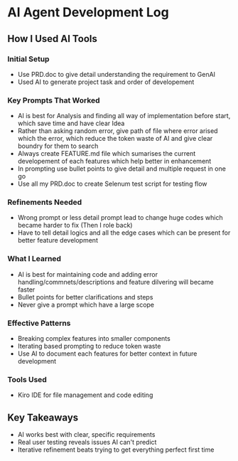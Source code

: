 # AI Agent Development Log

## How I Used AI Tools

### Initial Setup
- Use PRD.doc to give detail understanding the requirement to GenAI
- Used AI to generate project task and order of developement 

### Key Prompts That Worked
- AI is best for Analysis and finding all way of implementation before start, which save time and have clear Idea
- Rather than asking random error, give path of file where error arised which the error, which reduce the token waste of AI and give clear boundry for them to search
- Always create FEATURE.md file which sumarises the current developement of each features which help better in enhancement
- In prompting use bullet points to give detail and multiple request in one go
- Use all my PRD.doc to create Selenum test script for testing flow 

### Refinements Needed
- Wrong prompt or less detail prompt lead to change huge codes which became harder to fix (Then I role back)
- Have to tell detail logics and all the edge cases which can be present for better feature development


### What I Learned
- AI is best for maintaining code and adding error handling/commnets/descriptions and feature dilvering will became faster
- Bullet points for better clarifications and steps 
- Never give a prompt which have a large scope


### Effective Patterns
- Breaking complex features into smaller components
- Iterating based prompting to reduce token waste
- Use AI to document each features for better context in future development

### Tools Used
- Kiro IDE for file management and code editing

## Key Takeaways
- AI works best with clear, specific requirements
- Real user testing reveals issues AI can't predict
- Iterative refinement beats trying to get everything perfect first time